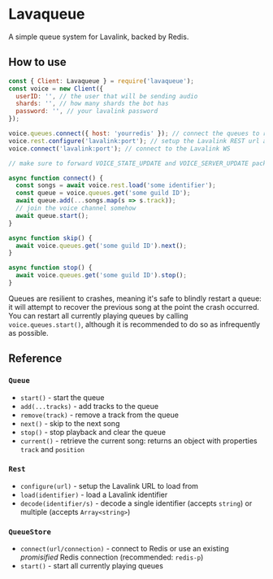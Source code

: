 # Lavaqueue

A simple queue system for Lavalink, backed by Redis.

## How to use

```js
const { Client: Lavaqueue } = require('lavaqueue');
const voice = new Client({
  userID: '', // the user that will be sending audio
  shards: '', // how many shards the bot has
  password: '', // your lavalink password
});

voice.queues.connect({ host: 'yourredis' }); // connect the queues to redis
voice.rest.configure('lavalink:port'); // setup the Lavalink REST url and port
voice.connect('lavalink:port'); // connect to the Lavalink WS

// make sure to forward VOICE_STATE_UPDATE and VOICE_SERVER_UPDATE packets to Lavalink

async function connect() {
  const songs = await voice.rest.load('some identifier');
  const queue = voice.queues.get('some guild ID');
  await queue.add(...songs.map(s => s.track));
  // join the voice channel somehow
  await queue.start();
}

async function skip() {
  await voice.queues.get('some guild ID').next();
}

async function stop() {
  await voice.queues.get('some guild ID').stop();
}
```

Queues are resilient to crashes, meaning it's safe to blindly restart a queue: it will attempt to recover the previous song at the point the crash occurred. You can restart all currently playing queues by calling `voice.queues.start()`, although it is recommended to do so as infrequently as possible.

## Reference

### `Queue`
- `start()` - start the queue
- `add(...tracks)` - add tracks to the queue
- `remove(track)` - remove a track from the queue
- `next()` - skip to the next song
- `stop()` - stop playback and clear the queue
- `current()` - retrieve the current song: returns an object with properties `track` and `position`

### `Rest`
- `configure(url)` - setup the Lavalink URL to load from
- `load(identifier)` - load a Lavalink identifier
- `decode(identifier/s)` - decode a single identifier (accepts `string`) or multiple (accepts `Array<string>`)

### `QueueStore`
- `connect(url/connection)` - connect to Redis or use an existing *promisified* Redis connection (recommended: `redis-p`)
- `start()` - start all currently playing queues
